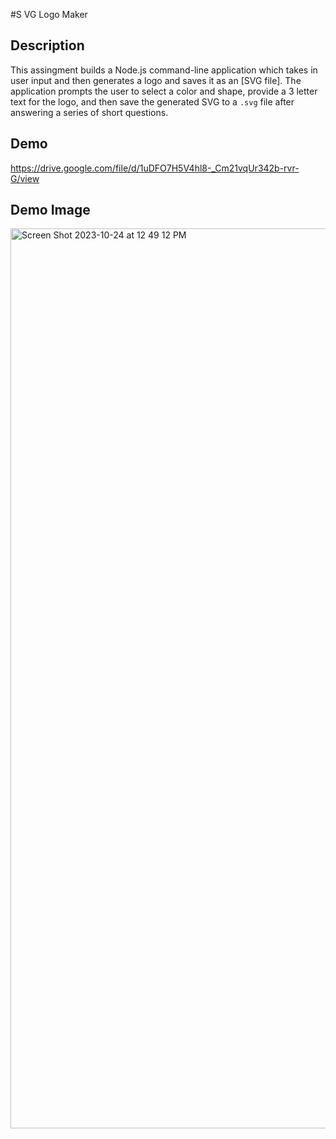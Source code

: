 #S VG Logo Maker

## Description

This assingment builds a Node.js command-line application which takes in user input and then generates a logo and saves it as
an [SVG file]. The application prompts the user to select a color and shape, provide a 3 letter text for the logo, 
and then save the generated SVG to a `.svg` file after answering a series of short questions.

## Demo
https://drive.google.com/file/d/1uDFO7H5V4hl8-_Cm21vqUr342b-rvr-G/view

## Demo Image
<img width="1440" alt="Screen Shot 2023-10-24 at 12 49 12 PM" src="https://github.com/ramendosanjh/SVG-Logo-Maker/assets/134460692/716c6df7-8a42-42bc-92c4-09e2d8510447">
